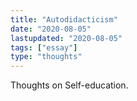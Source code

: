 ```yaml
---
title: "Autodidacticism"
date: "2020-08-05"
lastupdated: "2020-08-05"
tags: ["essay"]
type: "thoughts"
---
```


Thoughts on Self-education.
